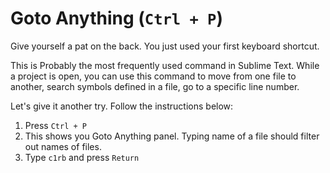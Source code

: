 Goto Anything (`Ctrl + P`)
===========================

Give yourself a pat on the back. You just used your first keyboard shortcut.

This is Probably the most frequently used command in Sublime Text. While a
project is open, you can use this command to move from one file to another,
search symbols defined in a file, go to a specific line number.

Let's give it another try. Follow the instructions below:

1. Press `Ctrl + P`
2. This shows you Goto Anything panel. Typing name of a file should filter out
   names of files.
3. Type `c1rb` and press `Return`